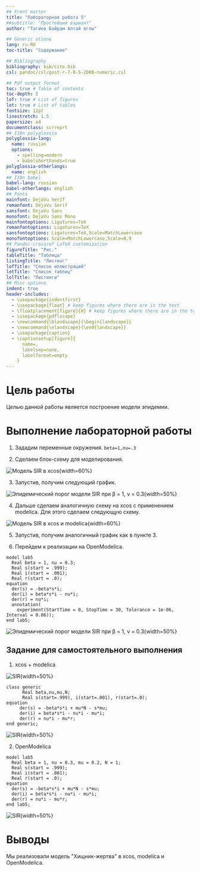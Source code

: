 ```yaml
---
## Front matter
title: "Лабораторная работа 5"
##subtitle: "Простейший вариант"
author: "Тагиев Байрам Алтай оглы"

## Generic otions
lang: ru-RU
toc-title: "Содержание"

## Bibliography
bibliography: bib/cite.bib
csl: pandoc/csl/gost-r-7-0-5-2008-numeric.csl

## Pdf output format
toc: true # Table of contents
toc-depth: 2
lof: true # List of figures
lot: true # List of tables
fontsize: 12pt
linestretch: 1.5
papersize: a4
documentclass: scrreprt
## I18n polyglossia
polyglossia-lang:
  name: russian
  options:
	- spelling=modern
	- babelshorthands=true
polyglossia-otherlangs:
  name: english
## I18n babel
babel-lang: russian
babel-otherlangs: english
## Fonts
mainfont: DejaVu Serif
romanfont: DejaVu Serif
sansfont: DejaVu Sans
monofont: DejaVu Sans Mono
mainfontoptions: Ligatures=TeX
romanfontoptions: Ligatures=TeX
sansfontoptions: Ligatures=TeX,Scale=MatchLowercase
monofontoptions: Scale=MatchLowercase,Scale=0.9
## Pandoc-crossref LaTeX customization
figureTitle: "Рис."
tableTitle: "Таблица"
listingTitle: "Листинг"
lofTitle: "Список иллюстраций"
lotTitle: "Список таблиц"
lolTitle: "Листинги"
## Misc options
indent: true
header-includes:
  - \usepackage{indentfirst}
  - \usepackage{float} # keep figures where there are in the text
  - \floatplacement{figure}{H} # keep figures where there are in the text 
  - \usepackage{pdflscape}
  - \newcommand{\blandscape}{\begin{landscape}}
  - \newcommand{\elandscape}{\end{landscape}}
  - \usepackage{caption}
  - \captionsetup[figure]{
      name=,
      labelsep=none,
      labelformat=empty
    }
---
```


# Цель работы

Целью данной работы является построение модели эпидемии.

# Выполнение лабораторной работы

1. Зададим переменные окружения. `beta=1,nu=.3`

2. Сделаем блок-схему для моделирования.

![Модель SIR в xcos](./image/1.png){width=60%}

3. Запустив, получим следующий график.

![Эпидемический порог модели SIR при β = 1, ν = 0.3](./image/2.png){width=50%}

4. Дальше сделаем аналогичную схему на xcos с применением modelica. Для этого сделаем следующую схему.

![Модель SIR в xcos и modelica](./image/4.png){width=60%}

5. Запустив, получим аналогичный график как в пункте 3.

6. Перейдем к реализации на OpenModelica. 

```modelica
model lab5
  Real beta = 1, nu = 0.3;
  Real s(start = .999);
  Real i(start = .001);
  Real r(start = .0);
equation
  der(s) = -beta*s*i;
  der(i) = beta*s*i - nu*i;
  der(r) = nu*i;
  annotation(
    experiment(StartTime = 0, StopTime = 30, Tolerance = 1e-06, Interval = 0.06));
end lab5;
```

![Эпидемический порог модели SIR при β = 1, ν = 0.3](./image/5.png){width=50%}

## Задание для самостоятельного выполнения

1. xcos + modelica

![SIR](./image/7.png){width=50%}

```modelica
class generic
      Real beta,nu,mu,N;
      Real s(start=.999), i(start=.001), r(start=.0);
equation
     der(s) = -beta*s*i + mu*N - s*mu;
     der(i) = beta*s*i - nu*i - mu*i;
     der(r) = nu*i - mu*r;
end generic;
```

![SIR](./image/6.png){width=50%}

2. OpenModelica

```modelica
model lab5
  Real beta = 1, nu = 0.3, mu = 0.2, N = 1;
  Real s(start = .999);
  Real i(start = .001);
  Real r(start = .0);
equation
  der(s) = -beta*s*i + mu*N - s*mu;
  der(i) = beta*s*i - nu*i - mu*i;
  der(r) = nu*i - mu*r;
end lab5;
```

![SIR](./image/3.png){width=50%}



# Выводы

Мы реализовали модель "Хищник-жертва" в xcos, modelica и OpenModelica.


